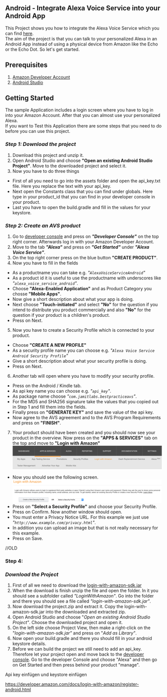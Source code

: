 ## Android - Integrate Alexa Voice Service into your Android App

This Project shows you how to integrate the Alexa Voice Service which you can find [here](https://developer.amazon.com).  
The aim of the project is that you can talk to your personalized Alexa in an Android App instead of using a physical device from Amazon like the Echo or the Echo Dot.
So let's get started.

## Prerequisites
1. [Amazon Developer Account](https://developer.amazon.com)
2. [Android Studio](https://developer.android.com/studio/index.html)

## Getting Started
The sample Application includes a login screen where you have to log in into your Amazon Account. After that you can almost use your personalized Alexa.  
If you want to Test this Application there are some steps that you need to do before you can use this project. 

### **_Step 1: Download the project_** 
1. Download this project and unzip it.
2. Open Android Studio and choose **"Open an existing Android Studio Project"**. Move to the downloaded project and select it.
3. Now you have to do three things
 - First of all you need to go into the assets folder and open the api_key.txt file. Here you replace the text with your api_key.
 - Next open the Constants class that you can find under globals. Here type in your product_id that you can find in your developer console in your product.
 - Last you have to open the build.gradle and fill in the values for your keystore.

### **_Step 2: Create an AVS product_**
1. Go to [developer console](https://developer.amazon.com) and press on ***"Developer Console"*** on the top right corner. Afterwards log in with your Amazon Developer Account.
2. Move to the tab ***"Alexa"*** and press on ***"Get Started"*** under ***"Alexa Voice Service"***.
3. On the top right corner press on the blue button **"CREATE PRODUCT"**.
4. Now you have to fill in the fields
  - As a productname you can take e.g. *"`AlexaVoiceServiceAndroid`"*
  - As a product id it is useful to use the productname with underscores like *"`alexa_voice_service_android`"*.
  - Choose **"Alexa-Enabled Application"** and as Product Category you chosse **"Mobile Apps"**.
  - Now give a short description about what your app is doing.
  - Next choose **"Touch-initiated"** and select **"No"** for the question if you intend to distribute you product commercially and also **"No"** for the question if your product is a children's product.
  - Press on Next.
5. Now you have to create a Security Profile which is connected to your product. 
 - Choose **"CREATE A NEW PROFILE"** 
 - As a security profile name you can choose e.g. *"`Alexa Voice Service Android Security Profile`"*
 - Give a short description about what your security profile is doing.
 - Press on Next.
6. Another tab will open where you have to modify your security profile.
 - Press on the Android / Kindle tab.
 - As api key name you can choose e.g. *"`api_key`"*.
 - As package name choose *"`com.jamitlabs.bestpracticeavs`"*.
 - For the MD5 and SHA256 signature take the values that you copied out in Step 1 and fill them into the fields.
 - Finally press on **"GENERATE KEY"** and save the value of the api key.
 - Now agree to the AVS agreement and to the AVS Program Requirements and press on **"FINISH"**.
7. Your product should have been created and you should now see your product in the overview. Now press on the **"APPS & SERVICES"** tab on the top and move to **"Login with Amazon"** ![MacDown ScreenShot](MacDownPictures/LoginWithAmazon.png) 
 - Now you should see the following screen. ![MacDown ScreenShot](MacDownPictures/SelectASecurityProfile.png)
 - Press on **"Select a Security Profile"** and choose your Security Profile.
 - Press on Confirm. Now another window should open.
 - You must enter a Privacy Notice URL. For this example we just use *"`http://www.example.com/privacy.html`"*.
 - In addition you can upload an image but that is not really necessary for this example. 
 - Press on Save.


//OLD

### **Step 4:**  
### _Download the Project_
1. First of all we need to download the [login-with-amazon-sdk.jar](https://amazonadsi-a.akamaihd.net/public/Amazon-Mobile-App-SDK-by-Platform/Amazon-Android-SDKs.zip)
2. When the download is finish unzip the file and open the folder. In it you should see a subfolder called *"LoginWithAmazon"*. Go into the folder and there you should see a file called *"login-with-amazon-sdk.jar"*. 
3. Now download the project.zip and extract it. Copy the login-with-amazon-sdk.jar into the downloaded and extracted zip. 
4. Open Android Studio and choose "*Open an existing Android Studio Project"*. Choose the downloaded project and open it. 
5. On the left side choose Project View, then make a right-click on the "*login-with-amazon-sdk.jar"*  and press on "*Add as Library"*.
6. Now open your build.gradle and there you should fill in your android keystore details. 
7. Before we can build the project we still need to add an api_key. Therefore let your project open and move back to the [developer console](https://developer.amazon.com). Go to the developer Console and choose "Alexa" and then go on Get Started and then press behind your product "manage". 

Api key einfügen und keystore einfügen



https://developer.amazon.com/docs/login-with-amazon/register-android.html
